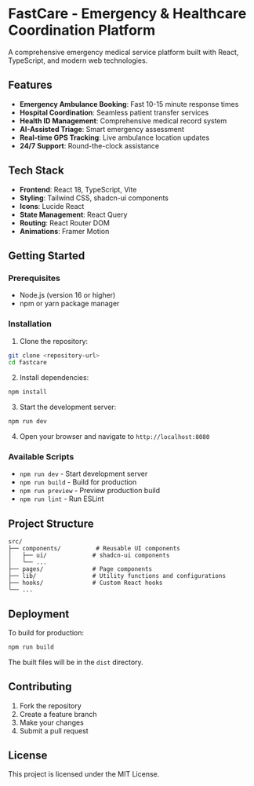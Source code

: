 # FastCare - Emergency & Healthcare Coordination Platform

A comprehensive emergency medical service platform built with React, TypeScript, and modern web technologies.

## Features

- **Emergency Ambulance Booking**: Fast 10-15 minute response times
- **Hospital Coordination**: Seamless patient transfer services
- **Health ID Management**: Comprehensive medical record system
- **AI-Assisted Triage**: Smart emergency assessment
- **Real-time GPS Tracking**: Live ambulance location updates
- **24/7 Support**: Round-the-clock assistance

## Tech Stack

- **Frontend**: React 18, TypeScript, Vite
- **Styling**: Tailwind CSS, shadcn-ui components
- **Icons**: Lucide React
- **State Management**: React Query
- **Routing**: React Router DOM
- **Animations**: Framer Motion

## Getting Started

### Prerequisites

- Node.js (version 16 or higher)
- npm or yarn package manager

### Installation

1. Clone the repository:
```bash
git clone <repository-url>
cd fastcare
```

2. Install dependencies:
```bash
npm install
```

3. Start the development server:
```bash
npm run dev
```

4. Open your browser and navigate to `http://localhost:8080`

### Available Scripts

- `npm run dev` - Start development server
- `npm run build` - Build for production
- `npm run preview` - Preview production build
- `npm run lint` - Run ESLint

## Project Structure

```
src/
├── components/          # Reusable UI components
│   ├── ui/             # shadcn-ui components
│   └── ...
├── pages/              # Page components
├── lib/                # Utility functions and configurations
├── hooks/              # Custom React hooks
└── ...
```

## Deployment

To build for production:

```bash
npm run build
```

The built files will be in the `dist` directory.

## Contributing

1. Fork the repository
2. Create a feature branch
3. Make your changes
4. Submit a pull request

## License

This project is licensed under the MIT License.
